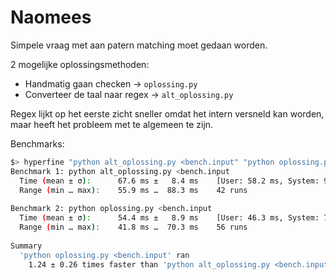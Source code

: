# Naomees

Simpele vraag met aan patern matching moet gedaan worden.

2 mogelijke oplossingsmethoden:
* Handmatig gaan checken -> `oplossing.py`
* Converteer de taal naar regex -> `alt_oplossing.py`

Regex lijkt op het eerste zicht sneller omdat het intern versneld kan worden, 
maar heeft het probleem met te algemeen te zijn.

Benchmarks:
```bash
$> hyperfine "python alt_oplossing.py <bench.input" "python oplossing.py <bench.input"
Benchmark 1: python alt_oplossing.py <bench.input
  Time (mean ± σ):      67.6 ms ±   8.4 ms    [User: 58.2 ms, System: 9.1 ms]
  Range (min … max):    55.9 ms …  88.3 ms    42 runs
 
Benchmark 2: python oplossing.py <bench.input
  Time (mean ± σ):      54.4 ms ±   8.9 ms    [User: 46.3 ms, System: 7.9 ms]
  Range (min … max):    41.8 ms …  70.3 ms    56 runs
 
Summary
  'python oplossing.py <bench.input' ran
    1.24 ± 0.26 times faster than 'python alt_oplossing.py <bench.input'
```
